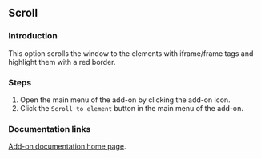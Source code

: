 ## Scroll 

### Introduction

This option scrolls the window to the elements with iframe/frame tags and highlight them with a red border.
 
### Steps

1. Open the main menu of the add-on by clicking the add-on icon.
2. Click the `Scroll to element` button in the main menu of the add-on.

### Documentation links

[Add-on documentation home page](https://cmoli.es/projects/check-iframe/introduction.html).
